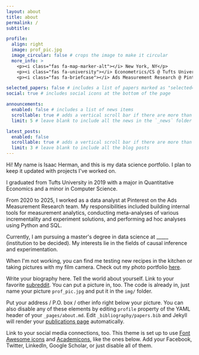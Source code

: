 ```yaml
---
layout: about
title: about
permalink: /
subtitle:

profile:
  align: right
  image: prof_pic.jpg
  image_circular: false # crops the image to make it circular
  more_info: >
    <p><i class="fas fa-map-marker-alt"></i> New York, NY</p>
    <p><i class="fas fa-university"></i> Econometrics/CS @ Tufts University</p>
    <p><i class="fas fa-briefcase"></i> Ads Measurement Research @ Pinterest</p>

selected_papers: false # includes a list of papers marked as "selected={true}"
social: true # includes social icons at the bottom of the page

announcements:
  enabled: false # includes a list of news items
  scrollable: true # adds a vertical scroll bar if there are more than 3 news items
  limit: 5 # leave blank to include all the news in the `_news` folder

latest_posts:
  enabled: false
  scrollable: true # adds a vertical scroll bar if there are more than 3 new posts items
  limit: 3 # leave blank to include all the blog posts
---
```


Hi! My name is Isaac Herman, and this is my data science portfolio. I plan to keep it updated with projects I've worked on.

I graduated from Tufts University in 2019 with a major in Quantitative Economics and a minor in Computer Science.

From 2020 to 2025, I worked as a data analyst at Pinterest on the Ads Measurement Research team. My responsibilities included building internal tools for measurement analytics, conducting meta-analyses of various incrementality and experiment solutions, and performing ad hoc analyses using Python and SQL.

Currently, I am pursuing a master's degree in data science at _____ (institution to be decided). My interests lie in the fields of causal inference and experimentation.

When I'm not working, you can find me testing new recipes in the kitchen or taking pictures with my film camera. Check out my photo portfolio [here](https://www.isaacherman.com/).

Write your biography here. Tell the world about yourself. Link to your favorite [subreddit](http://reddit.com). You can put a picture in, too. The code is already in, just name your picture `prof_pic.jpg` and put it in the `img/` folder.

Put your address / P.O. box / other info right below your picture. You can also disable any of these elements by editing `profile` property of the YAML header of your `_pages/about.md`. Edit `_bibliography/papers.bib` and Jekyll will render your [publications page](/al-folio/publications/) automatically.

Link to your social media connections, too. This theme is set up to use [Font Awesome icons](https://fontawesome.com/) and [Academicons](https://jpswalsh.github.io/academicons/), like the ones below. Add your Facebook, Twitter, LinkedIn, Google Scholar, or just disable all of them.
